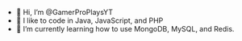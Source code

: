 - 👋 Hi, I’m @GamerProPlaysYT
- 👀 I like to code in Java, JavaScript, and PHP
- 🌱 I’m currently learning how to use MongoDB, MySQL, and Redis.

<!---
GamerProPlaysYT/GamerProPlaysYT is a ✨ special ✨ repository because its `README.md` (this file) appears on your GitHub profile.
You can click the Preview link to take a look at your changes.
--->
